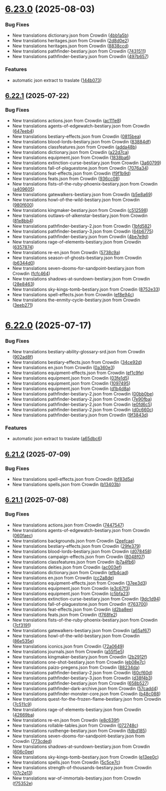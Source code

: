 # [6.23.0](https://github.com/allnnde/pf2e-esp-translation/compare/v6.22.1...v6.23.0) (2025-08-03)


### Bug Fixes

* New translations dictionary.json from Crowdin ([4bb1a5b](https://github.com/allnnde/pf2e-esp-translation/commit/4bb1a5b8b0d54c17820b8268fee64ba2ac6cfb3d))
* New translations heritages.json from Crowdin ([2d8d0e2](https://github.com/allnnde/pf2e-esp-translation/commit/2d8d0e21bdf14b0847900fcc38ac981ef2f486dc))
* New translations heritages.json from Crowdin ([8838ccd](https://github.com/allnnde/pf2e-esp-translation/commit/8838ccdfe14c47dbaa0f51f5a804d7426c9ccdef))
* New translations pathfinder-bestiary.json from Crowdin ([7431511](https://github.com/allnnde/pf2e-esp-translation/commit/74315115a1810b351e87d8a0351c02da6c6a1d77))
* New translations pathfinder-bestiary.json from Crowdin ([497b657](https://github.com/allnnde/pf2e-esp-translation/commit/497b6570d5b763bb5d90eab39e34e1bd823b10b6))


### Features

* automatic json extract to traslate ([144b073](https://github.com/allnnde/pf2e-esp-translation/commit/144b073e80d28c96584ae1955f8d725586037420))



## [6.22.1](https://github.com/allnnde/pf2e-esp-translation/compare/v6.22.0...v6.22.1) (2025-07-22)


### Bug Fixes

* New translations actions.json from Crowdin ([ac111e8](https://github.com/allnnde/pf2e-esp-translation/commit/ac111e884eb1251d99a82d780795b69c45d708a4))
* New translations agents-of-edgewatch-bestiary.json from Crowdin ([647eeb4](https://github.com/allnnde/pf2e-esp-translation/commit/647eeb4369a5fe3cec28a3199bbf50a6f315f335))
* New translations bestiary-effects.json from Crowdin ([0815bea](https://github.com/allnnde/pf2e-esp-translation/commit/0815bea2afce9c3e7ee9f37c678a1c6fd87e161a))
* New translations blood-lords-bestiary.json from Crowdin ([83884df](https://github.com/allnnde/pf2e-esp-translation/commit/83884dfc2e2a475267e3448e4c327b63fa2db6b3))
* New translations classfeatures.json from Crowdin ([adda48b](https://github.com/allnnde/pf2e-esp-translation/commit/adda48b3388440f8b3025e3446ede6ad834132f9))
* New translations dictionary.json from Crowdin ([a22d7ca](https://github.com/allnnde/pf2e-esp-translation/commit/a22d7ca4394d213ea59fcc6d49028b7b05d33805))
* New translations equipment.json from Crowdin ([1838ba6](https://github.com/allnnde/pf2e-esp-translation/commit/1838ba648cd2d86ad5446aab5d9d1e0684855ab0))
* New translations extinction-curse-bestiary.json from Crowdin ([3a60799](https://github.com/allnnde/pf2e-esp-translation/commit/3a607992663d2d2a601d40457a93f52cead403c7))
* New translations fall-of-plaguestone.json from Crowdin ([7076a34](https://github.com/allnnde/pf2e-esp-translation/commit/7076a34a821305e03abd67f6d6a68aee88bb4996))
* New translations feat-effects.json from Crowdin ([f9f1b9d](https://github.com/allnnde/pf2e-esp-translation/commit/f9f1b9de0c34764671af2e9dc4dd13597bb4ca7a))
* New translations feats.json from Crowdin ([936cc08](https://github.com/allnnde/pf2e-esp-translation/commit/936cc08965e6b0e3416105c9790bff427d54d22f))
* New translations fists-of-the-ruby-phoenix-bestiary.json from Crowdin ([a409605](https://github.com/allnnde/pf2e-esp-translation/commit/a40960584376a5617d3a7dad9a18d071bbd4a691))
* New translations gatewalkers-bestiary.json from Crowdin ([b5e8a69](https://github.com/allnnde/pf2e-esp-translation/commit/b5e8a69b077b6c1ded76a6d873f7ad0d74fb797e))
* New translations howl-of-the-wild-bestiary.json from Crowdin ([980f600](https://github.com/allnnde/pf2e-esp-translation/commit/980f6002d11276cba8cade1745ee7db1c179f693))
* New translations kingmaker-bestiary.json from Crowdin ([c512598](https://github.com/allnnde/pf2e-esp-translation/commit/c512598102612600a672bbbe71560ba7ca4ec4a7))
* New translations outlaws-of-alkenstar-bestiary.json from Crowdin ([81e8bb4](https://github.com/allnnde/pf2e-esp-translation/commit/81e8bb43340e25365c39b6cc0a52360daecd15a9))
* New translations pathfinder-bestiary-2.json from Crowdin ([1bfd582](https://github.com/allnnde/pf2e-esp-translation/commit/1bfd58201e3f24ac26585eaf41d396402071760e))
* New translations pathfinder-bestiary-3.json from Crowdin ([64b6775](https://github.com/allnnde/pf2e-esp-translation/commit/64b67756c6bffa29a1c738324d77bde9ae9f2087))
* New translations pathfinder-bestiary.json from Crowdin ([4be7e9d](https://github.com/allnnde/pf2e-esp-translation/commit/4be7e9d882cf0a3c70e8ad937e3434c7be1c612d))
* New translations rage-of-elements-bestiary.json from Crowdin ([6357874](https://github.com/allnnde/pf2e-esp-translation/commit/635787463fda5e155e682346114da2327dc9dcb7))
* New translations re-en.json from Crowdin ([5738c9a](https://github.com/allnnde/pf2e-esp-translation/commit/5738c9a0ff0a96e6f7f0d4a0f67efbe0f84b05db))
* New translations season-of-ghosts-bestiary.json from Crowdin ([b6344d0](https://github.com/allnnde/pf2e-esp-translation/commit/b6344d036be1d7d7a211e8b0cca8237cee4675f6))
* New translations seven-dooms-for-sandpoint-bestiary.json from Crowdin ([fcfc464](https://github.com/allnnde/pf2e-esp-translation/commit/fcfc4644e104e786d92968a8bd4609ed9eb4e374))
* New translations shadows-at-sundown-bestiary.json from Crowdin ([28e8463](https://github.com/allnnde/pf2e-esp-translation/commit/28e84634564b9f412deccfb7040b39067dc73874))
* New translations sky-kings-tomb-bestiary.json from Crowdin ([8752e33](https://github.com/allnnde/pf2e-esp-translation/commit/8752e332bdcf92cb0c01fbb25b6a87983193f849))
* New translations spell-effects.json from Crowdin ([ef8e94c](https://github.com/allnnde/pf2e-esp-translation/commit/ef8e94c2e860f9b67031afec18387c041928fb86))
* New translations the-enmity-cycle-bestiary.json from Crowdin ([3eeb271](https://github.com/allnnde/pf2e-esp-translation/commit/3eeb271b8567585430eb3b8e05a175d1350777cd))



# [6.22.0](https://github.com/allnnde/pf2e-esp-translation/compare/v6.21.2...v6.22.0) (2025-07-17)


### Bug Fixes

* New translations bestiary-ability-glossary-srd.json from Crowdin ([902ad8f](https://github.com/allnnde/pf2e-esp-translation/commit/902ad8f6ffe1c35b4658c7624ed36e3d92fc5cc1))
* New translations bestiary-effects.json from Crowdin ([34ce92d](https://github.com/allnnde/pf2e-esp-translation/commit/34ce92d4294c4f7099ef63a4fcfc024251a7bca0))
* New translations en.json from Crowdin ([0a360e3](https://github.com/allnnde/pf2e-esp-translation/commit/0a360e39cccb1a6dda9ffcbd56425afa0b3c6fc6))
* New translations equipment-effects.json from Crowdin ([ef1c9fe](https://github.com/allnnde/pf2e-esp-translation/commit/ef1c9fef416af47af60cc31753fcf9bb16b6c6f7))
* New translations equipment.json from Crowdin ([03fe1d5](https://github.com/allnnde/pf2e-esp-translation/commit/03fe1d517b28bed4c6359d111397fca589147d5d))
* New translations equipment.json from Crowdin ([1097495](https://github.com/allnnde/pf2e-esp-translation/commit/10974951270acef7dcee6031673404772574811e))
* New translations equipment.json from Crowdin ([d1b4d8a](https://github.com/allnnde/pf2e-esp-translation/commit/d1b4d8a6946770f4be62ca897b2f9554cd12bed5))
* New translations pathfinder-bestiary-2.json from Crowdin ([00bb0be](https://github.com/allnnde/pf2e-esp-translation/commit/00bb0be163c6083d193bd731584355cfd0f0d2cd))
* New translations pathfinder-bestiary-2.json from Crowdin ([7e90fba](https://github.com/allnnde/pf2e-esp-translation/commit/7e90fba648f17a1f9c8827e610647897522a31c7))
* New translations pathfinder-bestiary-2.json from Crowdin ([e0fd6c5](https://github.com/allnnde/pf2e-esp-translation/commit/e0fd6c5865bb93f2f1998b638a65b3e986d244cd))
* New translations pathfinder-bestiary-2.json from Crowdin ([d0c660c](https://github.com/allnnde/pf2e-esp-translation/commit/d0c660c385b37788a3ab6911bd300628a1ad4942))
* New translations pathfinder-bestiary.json from Crowdin ([9f3843d](https://github.com/allnnde/pf2e-esp-translation/commit/9f3843d5ed101f69c16dd9ea345cd3d9f173cb73))


### Features

* automatic json extract to traslate ([a65dbc6](https://github.com/allnnde/pf2e-esp-translation/commit/a65dbc619baf950b92ffcd3ada9666a1627d27c5))



## [6.21.2](https://github.com/allnnde/pf2e-esp-translation/compare/v6.21.1...v6.21.2) (2025-07-09)


### Bug Fixes

* New translations spell-effects.json from Crowdin ([bf83d5a](https://github.com/allnnde/pf2e-esp-translation/commit/bf83d5aadd982b56dbf0e4a81551f7a17b77110d))
* New translations spells.json from Crowdin ([b13403b](https://github.com/allnnde/pf2e-esp-translation/commit/b13403b8f39fdc589f8f7bbfcbd7d049f73078f5))



## [6.21.1](https://github.com/allnnde/pf2e-esp-translation/compare/v6.21.0...v6.21.1) (2025-07-08)


### Bug Fixes

* New translations actions.json from Crowdin ([7447547](https://github.com/allnnde/pf2e-esp-translation/commit/7447547adc2676df72dfdbcfc867d04a9139e2b3))
* New translations agents-of-edgewatch-bestiary.json from Crowdin ([060faec](https://github.com/allnnde/pf2e-esp-translation/commit/060faecd433f0a7986b7f81cd3a6b7c31b25f41f))
* New translations backgrounds.json from Crowdin ([2eefcae](https://github.com/allnnde/pf2e-esp-translation/commit/2eefcae6337d6093d5fb2dc7482e8a3130f44c7b))
* New translations bestiary-effects.json from Crowdin ([29fe379](https://github.com/allnnde/pf2e-esp-translation/commit/29fe379ebd413069fe3e2bfe7f807c7018c42eaa))
* New translations blood-lords-bestiary.json from Crowdin ([d078458](https://github.com/allnnde/pf2e-esp-translation/commit/d078458953af9a742a31b9a5e80dab387366c096))
* New translations campaign-effects.json from Crowdin ([8048f07](https://github.com/allnnde/pf2e-esp-translation/commit/8048f07af44722bdaa5f128f4fa44a2b5977335a))
* New translations classfeatures.json from Crowdin ([b7a4fb6](https://github.com/allnnde/pf2e-esp-translation/commit/b7a4fb663829f34cc4de5791981b6ad590b37d46))
* New translations deities.json from Crowdin ([ac003ef](https://github.com/allnnde/pf2e-esp-translation/commit/ac003efe9850ca0624da2842d79f4ef9db69e06b))
* New translations dictionary.json from Crowdin ([efb4cad](https://github.com/allnnde/pf2e-esp-translation/commit/efb4cada7e6fa4b791f5868a167be178c960f09c))
* New translations en.json from Crowdin ([cc2a8de](https://github.com/allnnde/pf2e-esp-translation/commit/cc2a8de0541ffce46b470c5788e49277459c424e))
* New translations equipment-effects.json from Crowdin ([37ee3d3](https://github.com/allnnde/pf2e-esp-translation/commit/37ee3d3916ae190e39e152f848deb8560c8c94c6))
* New translations equipment.json from Crowdin ([e3c67f3](https://github.com/allnnde/pf2e-esp-translation/commit/e3c67f363a219736ff71a705650cba778c9d07c0))
* New translations equipment.json from Crowdin ([c5bfa23](https://github.com/allnnde/pf2e-esp-translation/commit/c5bfa233d1181a47826a2de8043be10ecbf17b08))
* New translations extinction-curse-bestiary.json from Crowdin ([9dc1d94](https://github.com/allnnde/pf2e-esp-translation/commit/9dc1d94e5027a67b2baa243b0bdf91a8fd9c27c0))
* New translations fall-of-plaguestone.json from Crowdin ([f763700](https://github.com/allnnde/pf2e-esp-translation/commit/f76370071e53b5f25bb4eb373f68eaa7d4a0861b))
* New translations feat-effects.json from Crowdin ([d2ba8ee](https://github.com/allnnde/pf2e-esp-translation/commit/d2ba8ee25ef613825eb90dece7d39ba62d0ff25b))
* New translations feats.json from Crowdin ([f768fe2](https://github.com/allnnde/pf2e-esp-translation/commit/f768fe246ed673cdcbe4e7bcf1d0784b14456862))
* New translations fists-of-the-ruby-phoenix-bestiary.json from Crowdin ([7cf3191](https://github.com/allnnde/pf2e-esp-translation/commit/7cf319151c9e11f8553493297ecfd298e7c700e1))
* New translations gatewalkers-bestiary.json from Crowdin ([a65af67](https://github.com/allnnde/pf2e-esp-translation/commit/a65af677cde9d8163d1b958a406f3a768856c322))
* New translations howl-of-the-wild-bestiary.json from Crowdin ([86e535e](https://github.com/allnnde/pf2e-esp-translation/commit/86e535ea0fee30914bb5c01062cab1077b723b38))
* New translations iconics.json from Crowdin ([72a0649](https://github.com/allnnde/pf2e-esp-translation/commit/72a06491c637d10a03ae35d3b2c13b1ea8eab74b))
* New translations journals.json from Crowdin ([a55f5e5](https://github.com/allnnde/pf2e-esp-translation/commit/a55f5e55e721bc9de06341033d61bc1f5fdbb1d8))
* New translations kingmaker-bestiary.json from Crowdin ([2b2912f](https://github.com/allnnde/pf2e-esp-translation/commit/2b2912f87e5aa2c89418b905ad4d4884d20005df))
* New translations one-shot-bestiary.json from Crowdin ([eb08e7c](https://github.com/allnnde/pf2e-esp-translation/commit/eb08e7c291ee14312bc736d38eb683490b835793))
* New translations paizo-pregens.json from Crowdin ([88234da](https://github.com/allnnde/pf2e-esp-translation/commit/88234dab0a6c2a0f74edab56d2de27eff10a55ac))
* New translations pathfinder-bestiary-2.json from Crowdin ([60cf60d](https://github.com/allnnde/pf2e-esp-translation/commit/60cf60d7cd3f056d0e224c5daa643d2442fc8f81))
* New translations pathfinder-bestiary-3.json from Crowdin ([d38f4b3](https://github.com/allnnde/pf2e-esp-translation/commit/d38f4b303b7a17f206b0654d46b76ebea1e222d2))
* New translations pathfinder-bestiary.json from Crowdin ([658b527](https://github.com/allnnde/pf2e-esp-translation/commit/658b52721bf9b0aaf5b89a7bbdfc5f6b13c6de00))
* New translations pathfinder-dark-archive.json from Crowdin ([57cadd4](https://github.com/allnnde/pf2e-esp-translation/commit/57cadd4f089ca4910a56d2c01a17c3f386f9fdf9))
* New translations pathfinder-monster-core.json from Crowdin ([b48c088](https://github.com/allnnde/pf2e-esp-translation/commit/b48c0881345641efdbf308888526c52099c6072f))
* New translations quest-for-the-frozen-flame-bestiary.json from Crowdin ([7c511c9](https://github.com/allnnde/pf2e-esp-translation/commit/7c511c9397330293d6bc4a78653eb5df6c1d2d68))
* New translations rage-of-elements-bestiary.json from Crowdin ([42669ba](https://github.com/allnnde/pf2e-esp-translation/commit/42669babe0311fb3f3756961a1e8594f1a7e3696))
* New translations re-en.json from Crowdin ([e8c639f](https://github.com/allnnde/pf2e-esp-translation/commit/e8c639f21744e03fb86ac6155e48d68dc32c2062))
* New translations rollable-tables.json from Crowdin ([072748c](https://github.com/allnnde/pf2e-esp-translation/commit/072748c83cef152935920017c859fff1f5d0f02f))
* New translations rusthenge-bestiary.json from Crowdin ([fdbd185](https://github.com/allnnde/pf2e-esp-translation/commit/fdbd185e4a6d6589bab841ca543daa5cbdc48962))
* New translations seven-dooms-for-sandpoint-bestiary.json from Crowdin ([773cded](https://github.com/allnnde/pf2e-esp-translation/commit/773cdedb6eeb826f7fa10a93a7b9bb1cf583285f))
* New translations shadows-at-sundown-bestiary.json from Crowdin ([606c0ee](https://github.com/allnnde/pf2e-esp-translation/commit/606c0eee55da618db8411d7b8089fde859472398))
* New translations sky-kings-tomb-bestiary.json from Crowdin ([e13ee0c](https://github.com/allnnde/pf2e-esp-translation/commit/e13ee0ce6e79a76f4926f5e7cd18ded84bd19615))
* New translations spells.json from Crowdin ([5c5ce7c](https://github.com/allnnde/pf2e-esp-translation/commit/5c5ce7cfaa93e6cacd0e823ec0448425a7959ce8))
* New translations strength-of-thousands-bestiary.json from Crowdin ([07c2e13](https://github.com/allnnde/pf2e-esp-translation/commit/07c2e13c4c214733777fb44c83e5a56b980d9068))
* New translations war-of-immortals-bestiary.json from Crowdin ([f75352e](https://github.com/allnnde/pf2e-esp-translation/commit/f75352e30ff1457d2d5c8f93f6cdccd43dd5d7bd))



